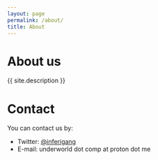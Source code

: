 ```yaml
---
layout: page
permalink: /about/
title: About
---
```


# About us
{{ site.description }}

# Contact
You can contact us by:
- Twitter: [@inferigang](//twitter.com/inferigang)
- E-mail: underworld <span class="mark">dot</span> comp <span class="mark">at</span> proton <span class="mark">dot</span> me
